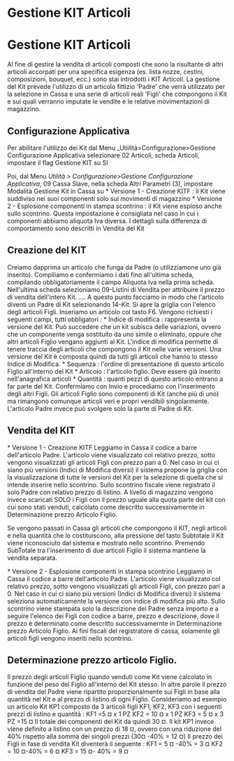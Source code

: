 # Gestione KIT Articoli

# Gestione KIT Articoli
Al fine di gestire la vendita di articoli composti che sono la risultante di altri articoli accorpati per una specifica esigenza (es. lista nozze, cestini, composizioni, bouquet, ecc.) sono stai introdotti i KIT Articoli. La gestione del Kit prevede l'utilizzo di un articolo fittizio 'Padre' che verrà utilizzato per la selezione in Cassa e una serie di articoli reali 'Figli' che compongono il Kit e sui quali verranno imputate le vendite e le relative movimentazioni di magazzino.

## Configurazione Applicativa
Per abilitare l'utilizzo dei Kit dal Menu _Utiilità>Configurazione>Gestione Configurazione Applicativa
selezionare 02 Articoli, scheda Articoli, impostare il flag Gestione KIT su SI

Poi, dal Menu _Utilità > Configurazione>Gestione Configurazione  Applicativa_, 09 Cassa Slave, nella scheda Altri Parametri (3), impostare Modalità Gestione Kit in Cassa su
 \* Versione 1 - Creazione KITF :  il Kit viene suddiviso nei suoi componenti solo sui movimenti di magazzino
 \* Versione 2 - Esplosione componenti in stampa scontrino :  il Kit viene esploso anche sullo scontrino. Questa impostazione è consigliata nel caso in cui i componenti abbiamo aliquota Iva diversa.
I dettagli sulla differenza di comportamento sono descritti in Vendita del Kit

## Creazione del KIT
Creiamo dapprima un articolo che funga da Padre (o utilizziamone uno già inserito). Compiliamo e confermiamo i dati fino all'ultima scheda, compilando obbligatoriamente il campo Aliquota Iva nella prima scheda. Nell'ultima scheda selezioniamo 09-Listini di Vendita per attribuire il prezzo di vendita dell'intero Kit. ....
A questo punto facciamo in modo che l'articolo diventi un Padre di Kit selezionando 14-Kit. Si apre la griglia con l'elenco degli articoli Figli. Inseriamo un articolo col tasto F6.
Vengono richiesti i seguenti campi, tutti obbligatori : 
 \* Indice di modifica :  rappresenta la versione del Kit. Può succedere che un kit subisca delle variazioni, ovvero che un componente venga sostituito da uno simile o eliminato, oppure che altri articoli Figlio vengano aggiunti al Kit. L'indice di modifica permette di tenere traccia degli articoli che compongono il Kit nelle varie versioni. Una versione del Kit è composta quindi da tutti gli articoli che hanno lo stesso Indice di Modifica.
 \* Sequenza :  l'ordine di presentazione di questo articolo Figlio all'interno del Kit
 \* Articolo :  l'articolo figlio. Deve essere già inserito nell'anagrafica articoli
 \* Quantità :  quanti pezzi di questo articolo entrano a far parte del Kit.
Confermiamo con Invio e procediamo con l'inserimento degli altri Figli.
Gli articoli Figlio sono componenti di Kit (anche più di uno) ma rimangono comunque articoli veri e propri vendibili singolarmente. L'articolo Padre invece può svolgere solo la parte di Padre di Kit.

## Vendita del KIT
 \* Versione 1 - Creazione KITF
Leggiamo in Cassa il codice a barre dell'articolo Padre. L'articolo viene visualizzato col relativo prezzo, sotto vengono visualizzati gli articoli Figli con prezzo pari a 0.
Nel caso in cui ci siano più versioni (Indici di Modifica diversi) il sistema propone la griglia con la visualizzazione di tutte le versioni del Kit per la selezione di quella che si intende inserire nello scontrino.
Sullo scontrino fiscale viene registrato il solo Padre con relativo prezzo di listino.
A livello di magazzino vengono invece scaricati SOLO i Figli con il prezzo uguale alla quota parte del kit con cui sono stati venduti, calcolato come descritto successivamernte in Determinazione prezzo Articolo Figlio.

Se vengono passati in Cassa gli articoli che compongono il KIT, negli articoli e nella quantità che lo costituiscono, alla pressione del tasto Subtotale il Kit viene riconosciuto dal sistema e mostrato nello scontrino. Premendo SubTotale tra l'inserimento di due articoli Figlio il sistema mantiene la vendita separata.

 \* Versione 2 - Esplosione componenti in stampa scontrino
Leggiamo in Cassa il codice a barre dell'articolo Padre. L'articolo viene visualizzato col relativo prezzo, sotto vengono visualizzati gli articoli Figli, con prezzo pari a 0.
Nel caso in cui ci siano più versioni (Indici di Modifica diversi) il sistema seleziona automaticamente la versione con indice di modifica più alto.
Sullo scontrino viene stampata solo la descrizione del Padre senza importo e a seguire l'elenco dei Figli con codice a barre, prezzo e descrizione, dove il prezzo è determinato come descritto successivamernte in Determinazione prezzo Articolo Figlio. Ai fini fiscali del registratore di cassa, solamente gli articoli figli vengono inseriti nello scontrino.

## Determinazione prezzo articolo Figlio.
Il prezzo degli articoli Figlio quando venduti come Kit viene calcolato in funzione del peso del Figlio all'interno del Kit stesso. In altre parole il prezzo di vendita del Padre viene ripartito proporzionalmente sui Figli in base alla quantità nel Kit e al prezzo di listino di ogni Figlio.
Consideriamo ad esempio un articolo Kit KP1 composto da 3 articoli figli KF1, KF2, KF3 con i seguenti prezzi di listino e quantità : 
KF1 =5 ¤ x 1 PZ
KF2 = 10 ¤ x 1 PZ
KF3 = 5 ¤ x 3 PZ =15 ¤
Il totale dei componenti del Kit da quindi 30 ¤.
Il kit KP1 invece viene definito a listino con un prezzo di 18 ¤, ovvero con una riduzione del 40% rispetto alla somma dei singoli prezzi (30¤ -40% = 12 ¤)
Il prezzo dei Figli in fase di vendita Kit diventerà il seguente : 
KF1 = 5 ¤ -40% = 3 ¤
KF2 = 10 ¤-40% = 6 ¤
KF3 = 15 ¤- 40% = 9 ¤
